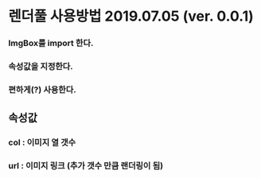 # 렌더풀 사용방법 2019.07.05 (ver. 0.0.1)

### ImgBox를 import 한다.
### 속성값을 지정한다.
### 편하게(?) 사용한다.

## 속성값

### col : 이미지 열 갯수
### url : 이미지 링크 (추가 갯수 만큼 랜더링이 됨)